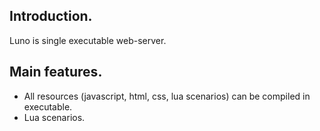 
Introduction.
-------------

Luno is single executable web-server.

Main features.
--------------
* All resources (javascript, html, css, lua scenarios) can be compiled in executable.
* Lua scenarios.

